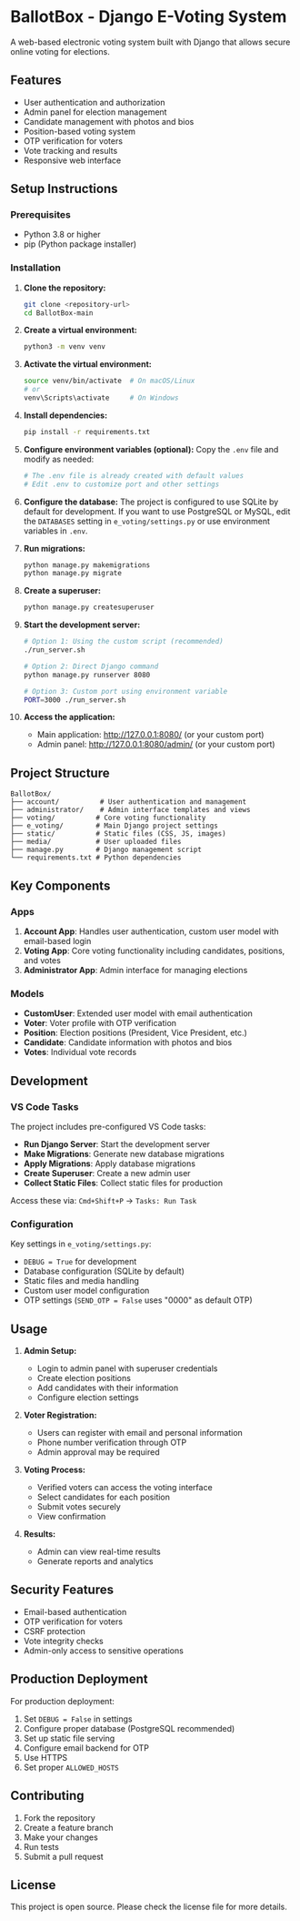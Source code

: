 # BallotBox - Django E-Voting System

A web-based electronic voting system built with Django that allows secure online voting for elections.

## Features

- User authentication and authorization
- Admin panel for election management
- Candidate management with photos and bios
- Position-based voting system
- OTP verification for voters
- Vote tracking and results
- Responsive web interface

## Setup Instructions

### Prerequisites

- Python 3.8 or higher
- pip (Python package installer)

### Installation

1. **Clone the repository:**
   ```bash
   git clone <repository-url>
   cd BallotBox-main
   ```

2. **Create a virtual environment:**
   ```bash
   python3 -m venv venv
   ```

3. **Activate the virtual environment:**
   ```bash
   source venv/bin/activate  # On macOS/Linux
   # or
   venv\Scripts\activate     # On Windows
   ```

4. **Install dependencies:**
   ```bash
   pip install -r requirements.txt
   ```

5. **Configure environment variables (optional):**
   Copy the `.env` file and modify as needed:
   ```bash
   # The .env file is already created with default values
   # Edit .env to customize port and other settings
   ```

6. **Configure the database:**
   The project is configured to use SQLite by default for development. If you want to use PostgreSQL or MySQL, edit the `DATABASES` setting in `e_voting/settings.py` or use environment variables in `.env`.

7. **Run migrations:**
   ```bash
   python manage.py makemigrations
   python manage.py migrate
   ```

8. **Create a superuser:**
   ```bash
   python manage.py createsuperuser
   ```

9. **Start the development server:**
   ```bash
   # Option 1: Using the custom script (recommended)
   ./run_server.sh
   
   # Option 2: Direct Django command
   python manage.py runserver 8080
   
   # Option 3: Custom port using environment variable
   PORT=3000 ./run_server.sh
   ```

10. **Access the application:**
    - Main application: http://127.0.0.1:8080/ (or your custom port)
    - Admin panel: http://127.0.0.1:8080/admin/ (or your custom port)

## Project Structure

```
BallotBox/
├── account/          # User authentication and management
├── administrator/    # Admin interface templates and views
├── voting/          # Core voting functionality
├── e_voting/        # Main Django project settings
├── static/          # Static files (CSS, JS, images)
├── media/           # User uploaded files
├── manage.py        # Django management script
└── requirements.txt # Python dependencies
```

## Key Components

### Apps

1. **Account App**: Handles user authentication, custom user model with email-based login
2. **Voting App**: Core voting functionality including candidates, positions, and votes
3. **Administrator App**: Admin interface for managing elections

### Models

- **CustomUser**: Extended user model with email authentication
- **Voter**: Voter profile with OTP verification
- **Position**: Election positions (President, Vice President, etc.)
- **Candidate**: Candidate information with photos and bios
- **Votes**: Individual vote records

## Development

### VS Code Tasks

The project includes pre-configured VS Code tasks:

- **Run Django Server**: Start the development server
- **Make Migrations**: Generate new database migrations
- **Apply Migrations**: Apply database migrations
- **Create Superuser**: Create a new admin user
- **Collect Static Files**: Collect static files for production

Access these via: `Cmd+Shift+P` → `Tasks: Run Task`

### Configuration

Key settings in `e_voting/settings.py`:

- `DEBUG = True` for development
- Database configuration (SQLite by default)
- Static files and media handling
- Custom user model configuration
- OTP settings (`SEND_OTP = False` uses "0000" as default OTP)

## Usage

1. **Admin Setup:**
   - Login to admin panel with superuser credentials
   - Create election positions
   - Add candidates with their information
   - Configure election settings

2. **Voter Registration:**
   - Users can register with email and personal information
   - Phone number verification through OTP
   - Admin approval may be required

3. **Voting Process:**
   - Verified voters can access the voting interface
   - Select candidates for each position
   - Submit votes securely
   - View confirmation

4. **Results:**
   - Admin can view real-time results
   - Generate reports and analytics

## Security Features

- Email-based authentication
- OTP verification for voters
- CSRF protection
- Vote integrity checks
- Admin-only access to sensitive operations

## Production Deployment

For production deployment:

1. Set `DEBUG = False` in settings
2. Configure proper database (PostgreSQL recommended)
3. Set up static file serving
4. Configure email backend for OTP
5. Use HTTPS
6. Set proper `ALLOWED_HOSTS`

## Contributing

1. Fork the repository
2. Create a feature branch
3. Make your changes
4. Run tests
5. Submit a pull request

## License

This project is open source. Please check the license file for more details.